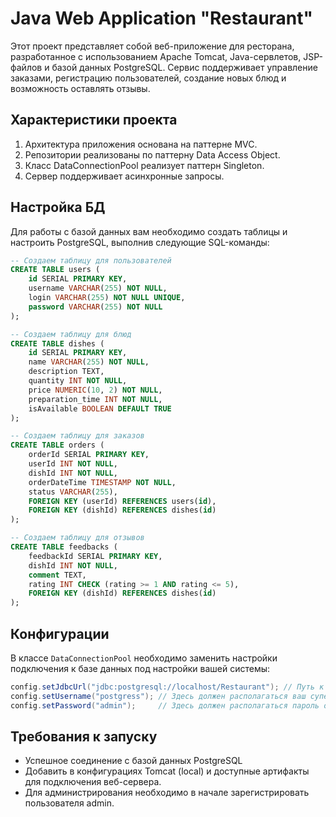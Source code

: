 
# Java Web Application "Restaurant"

Этот проект представляет собой веб-приложение для ресторана, разработанное с использованием Apache Tomcat, Java-сервлетов, JSP-файлов и базой данных PostgreSQL. Сервис поддерживает управление заказами, регистрацию пользователей, создание новых блюд и возможность оставлять отзывы.

## Характеристики проекта
1. Архитектура приложения основана на паттерне MVC. 
2. Репозитории реализованы по паттерну Data Access Object.
3. Класс DataConnectionPool реализует паттерн Singleton.
4. Сервер поддерживает асинхронные запросы.

## Настройка БД

Для работы с базой данных вам необходимо создать таблицы и настроить PostgreSQL, выполнив следующие SQL-команды:

```sql
-- Создаем таблицу для пользователей
CREATE TABLE users (
    id SERIAL PRIMARY KEY,
    username VARCHAR(255) NOT NULL,
    login VARCHAR(255) NOT NULL UNIQUE,
    password VARCHAR(255) NOT NULL
);

-- Создаем таблицу для блюд
CREATE TABLE dishes (
    id SERIAL PRIMARY KEY,
    name VARCHAR(255) NOT NULL,
    description TEXT,
    quantity INT NOT NULL,
    price NUMERIC(10, 2) NOT NULL,
    preparation_time INT NOT NULL,
    isAvailable BOOLEAN DEFAULT TRUE
);

-- Создаем таблицу для заказов
CREATE TABLE orders (
    orderId SERIAL PRIMARY KEY,
    userId INT NOT NULL,
    dishId INT NOT NULL,
    orderDateTime TIMESTAMP NOT NULL,
    status VARCHAR(255),
    FOREIGN KEY (userId) REFERENCES users(id),
    FOREIGN KEY (dishId) REFERENCES dishes(id)
);

-- Создаем таблицу для отзывов
CREATE TABLE feedbacks (
    feedbackId SERIAL PRIMARY KEY,
    dishId INT NOT NULL,
    comment TEXT,
    rating INT CHECK (rating >= 1 AND rating <= 5),
    FOREIGN KEY (dishId) REFERENCES dishes(id)
);
```

## Конфигурации

В классе `DataConnectionPool` необходимо заменить настройки подключения к базе данных под настройки вашей системы:

```java
config.setJdbcUrl("jdbc:postgresql://localhost/Restaurant"); // Путь к БД
config.setUsername("postgress"); // Здесь должен располагаться ваш суперюзер
config.setPassword("admin");     // Здесь должен располагаться пароль от суперюзера
```

## Требования к запуску
- Успешное соединение с базой данных PostgreSQL
- Добавить в конфигурациях Tomcat (local) и доступные артифакты для подключения веб-сервера.
- Для администрирования необходимо в начале зарегистрировать пользователя admin.